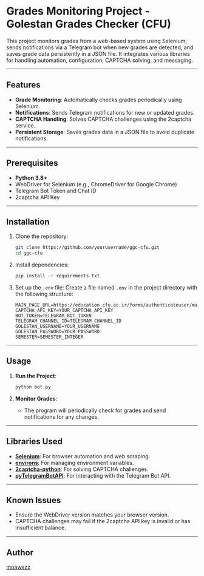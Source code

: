 # Grades Monitoring Project - Golestan Grades Checker (CFU)

This project monitors grades from a web-based system using Selenium, sends notifications via a Telegram bot when new grades are detected, and saves grade data persistently in a JSON file. It integrates various libraries for handling automation, configuration, CAPTCHA solving, and messaging.

---

## Features
- **Grade Monitoring**: Automatically checks grades periodically using Selenium.
- **Notifications**: Sends Telegram notifications for new or updated grades.
- **CAPTCHA Handling**: Solves CAPTCHA challenges using the 2captcha service.
- **Persistent Storage**: Saves grades data in a JSON file to avoid duplicate notifications.

---

## Prerequisites

- **Python 3.8+**
- WebDriver for Selenium (e.g., ChromeDriver for Google Chrome)
- Telegram Bot Token and Chat ID
- 2captcha API Key

---

## Installation

1. Clone the repository:
   ```bash
   git clone https://github.com/yourusername/ggc-cfu.git
   cd ggc-cfu
   ```

2. Install dependencies:
   ```bash
   pip install -r requirements.txt
   ```

3. Set up the `.env` file:
   Create a file named `.env` in the project directory with the following structure:
   ```env
   MAIN_PAGE_URL=https://education.cfu.ac.ir/forms/authenticateuser/main.htm
   CAPTCHA_API_KEY=YOUR_CAPTCHA_API_KEY
   BOT_TOKEN=TELEGRAM_BOT_TOKEN
   TELEGRAM_CHANNEL_ID=TELEGRAM_CHANNEL_ID
   GOLESTAN_USERNAME=YOUR_USERNAME
   GOLESTAN_PASSWORD=YOUR_PASSWORD
   SEMESTER=SEMESTER_INTEGER
   ```

---

## Usage

1. **Run the Project**:
   ```bash
   python bot.py
   ```

2. **Monitor Grades**:
   - The program will periodically check for grades and send notifications for any changes.


---

## Libraries Used

- **[Selenium](https://www.selenium.dev/)**: For browser automation and web scraping.
- **[environs](https://pypi.org/project/environs/)**: For managing environment variables.
- **[2captcha-python](https://pypi.org/project/2captcha-python/)**: For solving CAPTCHA challenges.
- **[pyTelegramBotAPI](https://pypi.org/project/pyTelegramBotAPI/)**: For interacting with the Telegram Bot API.

---

## Known Issues
- Ensure the WebDriver version matches your browser version.
- CAPTCHA challenges may fail if the 2captcha API key is invalid or has insufficient balance.

---

## Author
[moawezz](https://github.com/mo4wez)
